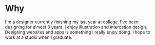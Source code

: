 # Why

I'm a designer currently finishing my last year at college. I've been designing for almost 3 years. I enjoy illustration and intercation design. Designing websites and apps is something I really enjoy doing. I hope to work at a studio when I graduate.